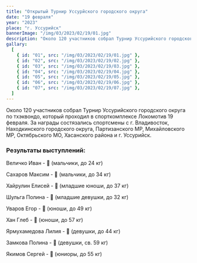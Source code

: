```yaml
---
title: "Открытый Турнир Уссурйского городского округа"
date: "19 февраля"
year: "2023"
place: "г. Уссурийск"
bannerImage: "/img/03/2023/02/19/01.jpg"
description: "Около 120 участников собрал Турнир Уссурийского городского округа по тхэквондо, который проходил в спорткомплексе Локомотив 19 февраля. За награды состязались спортсмены с г. Владивосток, Находкинского городского округа, Партизанского МР, Михайловского МР, Октябрьского МО, Хасанского района и г. Уссурийск"
gallary:
  [
    { id: "01", src: "/img/03/2023/02/19/01.jpg" },
    { id: "02", src: "/img/03/2023/02/19/02.jpg" },
    { id: "03", src: "/img/03/2023/02/19/03.jpg" },
    { id: "04", src: "/img/03/2023/02/19/04.jpg" },
    { id: "05", src: "/img/03/2023/02/19/05.jpg" },
    { id: "06", src: "/img/03/2023/02/19/06.jpg" },
    { id: "07", src: "/img/03/2023/02/19/07.jpg" },
  ]
---
```


Около 120 участников собрал Турнир Уссурийского городского округа по тхэквондо, который проходил в спорткомплексе Локомотив 19 февраля. За награды состязались спортсмены с г. Владивосток, Находкинского городского округа, Партизанского МР, Михайловского МР, Октябрьского МО, Хасанского района и г. Уссурийск.

### Результаты выступлений:

Величко Иван - 🥇 (мальчики, до 24 кг)

Сахаров Максим - 🥇 (мальчики, до 34 кг)

Хайрулин Елисей - 🥈 (младшие юноши, до 37 кг)

Шульга Полина - 🥉 (младшие девушки, до 32 кг)

Уваров Егор - 🥉 (юноши, до 49 кг)

Хан Глеб - 🥉 (юноши, до 57 кг)

Ярмухамедова Лилия - 🥈 (девушки, до 44 кг)

Замкова Полина - 🥇 (девушки, св. 59 кг)

Якимов Сергей - 🥉 (юниоры, до 55 кг)
